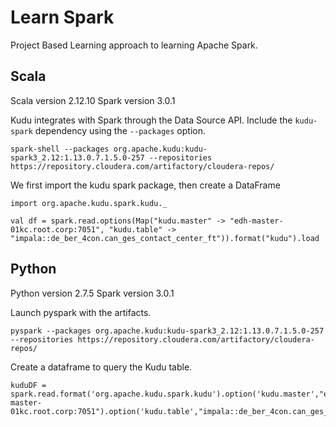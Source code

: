 # Learn Spark

Project Based Learning approach to learning Apache Spark.

## Scala

Scala version 2.12.10
Spark version 3.0.1

Kudu integrates with Spark through the Data Source API. Include the `kudu-spark` dependency using the `--packages` option.

```
spark-shell --packages org.apache.kudu:kudu-spark3_2.12:1.13.0.7.1.5.0-257 --repositories https://repository.cloudera.com/artifactory/cloudera-repos/
```

We first import the kudu spark package, then create a DataFrame

```
import org.apache.kudu.spark.kudu._
```

```
val df = spark.read.options(Map("kudu.master" -> "edh-master-01kc.root.corp:7051", "kudu.table" -> "impala::de_ber_4con.can_ges_contact_center_ft")).format("kudu").load
```

## Python

Python version 2.7.5
Spark version 3.0.1

Launch pyspark with the artifacts.

```
pyspark --packages org.apache.kudu:kudu-spark3_2.12:1.13.0.7.1.5.0-257 --repositories https://repository.cloudera.com/artifactory/cloudera-repos/
```

Create a dataframe to query the Kudu table.

```
kuduDF = spark.read.format('org.apache.kudu.spark.kudu').option('kudu.master',"edh-master-01kc.root.corp:7051").option('kudu.table',"impala::de_ber_4con.can_ges_contact_center_ft").load()
```